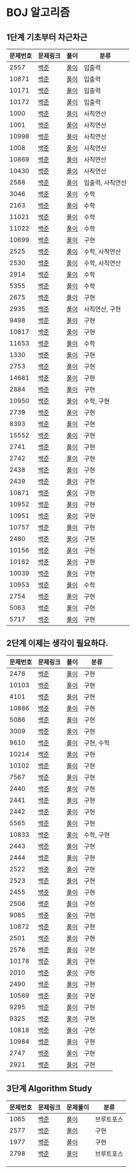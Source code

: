 # BOJ 알고리즘 

## 1단계 기초부터 차근차근



| 문제번호 | 문제링크                                        | 풀이                                                         | 분류             |
| -------- | ----------------------------------------------- | ------------------------------------------------------------ | ---------------- |
| 2557     | [백준](https://www.acmicpc.net/problem/2557)    | [풀이](https://www.acmicpc.net/source/25061950)              | 입출력           |
| 10871    | [백준](https://www.acmicpc.net/problem/10718)   | [풀이](https://www.acmicpc.net/source/25062112)              | 입출력           |
| 10171    | [백준](https://www.acmicpc.net/problem/10171)   | [풀이](https://www.acmicpc.net/source/25062269)              | 입출력           |
| 10172    | [백준](https://www.acmicpc.net/problem/10172)   | [풀이](https://www.acmicpc.net/source/25062414)              | 입출력           |
| 1000     | [백준](https://www.acmicpc.net/problem/1000)    | [풀이](https://www.acmicpc.net/source/25062902)              | 사칙연산         |
| 1001     | [백준](https://www.acmicpc.net/problem/1001)    | [풀이](https://www.acmicpc.net/source/25062945)              | 사칙연산         |
| 10998    | [백준](https://www.acmicpc.net/problem/10998)   | [풀이](https://www.acmicpc.net/source/25062973)              | 사칙연산         |
| 1008     | [백준](https://www.acmicpc.net/problem/1008)    | [풀이](https://www.acmicpc.net/source/25063052)              | 사칙연산         |
| 10869    | [백준](https://www.acmicpc.net/problem/10869)   | [풀이](https://www.acmicpc.net/source/25079645)              | 사칙연산         |
| 10430    | [백준](https://www.acmicpc.net/problem/10430)   | [풀이](https://www.acmicpc.net/source/25081160)              | 사칙연산         |
| 2588     | [백준](https://www.acmicpc.net/problem/2588)    | [풀이](https://www.acmicpc.net/source/25301772)              | 입출력, 사칙연산 |
| 3046     | [백준](https://www.acmicpc.net/problem/3046)    | [풀이](https://www.acmicpc.net/source/25316120)              | 수학             |
| 2163     | [백준](https://www.acmicpc.net/problem/2163)    | [풀이](https://www.acmicpc.net/source/25316403)              | 수학             |
| 11021    | [백준](https://www.acmicpc.net/problem/11021)   | [풀이](https://www.acmicpc.net/source/25317668)              | 수학             |
| 11022    | [백준](https://www.acmicpc.net/problem/11022)   | [풀이](https://www.acmicpc.net/source/25317789)              | 수학             |
| 10699    | [백준](https://www.acmicpc.net/problem/10699)   | [풀이](https://www.acmicpc.net/source/25326999)              | 구현             |
| 2525     | [백준](https://www.acmicpc.net/problem/2525)    | [풀이](https://www.acmicpc.net/source/25350836)              | 수학, 사칙연산   |
| 2530     | [백준](https://www.acmicpc.net/problem/2530)    | [풀이](https://www.acmicpc.net/source/25359057)              | 수학, 사칙연산   |
| 2914     | [백준](https://www.acmicpc.net/problem/2914)    | [풀이](https://www.acmicpc.net/source/25359382)              | 수학             |
| 5355     | [백준](https://www.acmicpc.net/problem/5355)    | [풀이](https://www.acmicpc.net/source/25375942)              | 수학             |
| 2675     | [백준](https://www.acmicpc.net/problem/2675)    | [풀이](https://www.acmicpc.net/source/25384847)              | 구현             |
| 2935     | [백준](https://www.acmicpc.net/problem/2935)    | [풀이](https://www.acmicpc.net/source/25384990)              | 사칙연산, 구현   |
| 9498     | [백준](https://www.acmicpc.net/problem/9498)    | [풀이](https://www.acmicpc.net/source/25385444)              | 구현             |
| 10817    | [백준](https://www.acmicpc.net/problem/10817)   | [풀이](https://www.acmicpc.net/source/25386029)              | 구현             |
| 11653    | [백준](https://www.acmicpc.net/problem/11653)   | [풀이](https://www.acmicpc.net/source/25438902)              | 수학             |
| 1330     | [백준](https://www.acmicpc.net/problem/1330)    | [풀이](https://www.acmicpc.net/source/25454929)              | 구현             |
| 2753     | [백준](https://www.acmicpc.net/problem/2753)    | [풀이](https://www.acmicpc.net/source/25455524)              | 구현             |
| 14681    | [백준](https://www.acmicpc.net/problem/14681)   | [풀이](https://www.acmicpc.net/source/25455754)              | 구현             |
| 2884     | [백준](https://www.acmicpc.net/problem/2884)    | [풀이](https://www.acmicpc.net/source/25456468)              | 구현             |
| 10950    | [백준](https://www.acmicpc.net/problem/10950)   | [풀이](https://www.acmicpc.net/source/25457270)              | 수학, 구현       |
| 2739     | [백준](https://www.acmicpc.net/problem/2739)    | [풀이](https://www.acmicpc.net/source/25457530)              | 구현             |
| 8393     | [백준](https://www.acmicpc.net/problem/8393)    | [풀이](https://www.acmicpc.net/source/25457629)              | 구현             |
| 15552    | [백준](https://www.acmicpc.net/problem/15552)   | [풀이](https://www.acmicpc.net/source/25458119)              | 구현             |
| 2741     | [백준](https://www.acmicpc.net/problem/2741)    | [풀이](https://www.acmicpc.net/source/25458203)              | 구현             |
| 2742     | [백준](https://www.acmicpc.net/problem/2742)    | [풀이](https://www.acmicpc.net/source/25458380)              | 구현             |
| 2438     | [백준](https://www.acmicpc.net/problem/2438)    | [풀이](https://www.acmicpc.net/source/25465201)              | 구현             |
| 2439     | [백준](https://www.acmicpc.net/problem/2439)    | [풀이](https://www.acmicpc.net/source/25465302)              | 구현             |
| 10871    | [백준](https://www.acmicpc.net/problem/10871)   | [풀이](https://www.acmicpc.net/source/25472128)              | 구현             |
| 10952    | [백준](https://www.acmicpc.net/problem/10952)   | [풀이](https://www.acmicpc.net/source/25474504)              | 구현             |
| 10951    | [백준](https://www.acmicpc.net/problem/10951)   | [풀이](https://www.acmicpc.net/source/25475273)              | 구현             |
| 10757    | [백준](https://www.acmicpc.net/problem/10757)   | [풀이](https://www.acmicpc.net/source/25496086)              | 구현             |
| 2480     | [백준](https://www.acmicpc.net/problem/2480)    | [풀이](https://www.acmicpc.net/source/25507696)              | 구현             |
| 10156    | [백준](https://www.acmicpc.net/problem/10156)   | [풀이](https://www.acmicpc.net/source/25508558)              | 구현             |
| 10162    | [백준](https://www.acmicpc.net/problem/10162)   | [풀이](https://www.acmicpc.net/source/25509538)              | 구현             |
| 10039    | [백준](https://www.acmicpc.net/problem/10039)   | [풀이](https://www.acmicpc.net/source/25526432)              | 구현             |
| 10953    | [백준](https://www.acmicpc.net/problem/10953)   | [풀이](https://www.acmicpc.net/source/25526883)              | 수학             |
| 2754     | [백준](https://www.acmicpc.net/source/25527299) | [풀이](https://www.acmicpc.net/source/25527299)              | 구현             |
| 5063     | [백준](https://www.acmicpc.net/problem/5063)    | [풀이](https://www.acmicpc.net/source/25527920)              | 구현             |
| 5717     | [백준](https://www.acmicpc.net/problem/5717)    | [풀이](https://www.acmicpc.net/status?user_id=tkdqja8&problem_id=5717&from_mine=1) | 구현             |



## 2단계 이제는 생각이 필요하다.

| 문제번호 | 문제링크                                      | 풀이                                            | 분류       |
| -------- | --------------------------------------------- | ----------------------------------------------- | ---------- |
| 2476     | [백준](https://www.acmicpc.net/problem/2476)  | [풀이](https://www.acmicpc.net/source/25554951) | 구현       |
| 10103    | [백준](https://www.acmicpc.net/problem/10103) | [풀이](https://www.acmicpc.net/source/25557925) | 구현       |
| 4101     | [백준](https://www.acmicpc.net/problem/4101)  | [풀이](https://www.acmicpc.net/source/25562564) | 구현       |
| 10886    | [백준](https://www.acmicpc.net/problem/10886) | [풀이](https://www.acmicpc.net/source/25563134) | 구현       |
| 5086     | [백준](https://www.acmicpc.net/problem/5086)  | [풀이](https://www.acmicpc.net/source/25563810) | 구현       |
| 3009     | [백준](https://www.acmicpc.net/problem/3009)  | [풀이](https://www.acmicpc.net/source/25564819) | 구현       |
| 9610     | [백준](https://www.acmicpc.net/problem/9610)  | [풀이](https://www.acmicpc.net/source/25565201) | 구현, 수학 |
| 10214    | [백준](https://www.acmicpc.net/problem/10214) | [풀이](https://www.acmicpc.net/source/25565786) | 구현       |
| 10102    | [백준](https://www.acmicpc.net/problem/10102) | [풀이](https://www.acmicpc.net/source/25570117) | 구현       |
| 7567     | [백준](https://www.acmicpc.net/problem/7567)  | [풀이](https://www.acmicpc.net/source/25571358) | 구현       |
| 2440     | [백준](https://www.acmicpc.net/problem/2440)  | [풀이](https://www.acmicpc.net/source/25571788) | 구현       |
| 2441     | [백준](https://www.acmicpc.net/problem/2441)  | [풀이](https://www.acmicpc.net/source/25571871) | 구현       |
| 2442     | [백준](https://www.acmicpc.net/problem/2442)  | [풀이](https://www.acmicpc.net/source/25572222) | 구현       |
| 5565     | [백준](https://www.acmicpc.net/problem/5565)  | [풀이](https://www.acmicpc.net/source/25583479) | 구현       |
| 10833    | [백준](https://www.acmicpc.net/problem/10833) | [풀이](https://www.acmicpc.net/source/25592198) | 수학, 구현 |
| 2443     | [백준](https://www.acmicpc.net/problem/2443)  | [풀이](https://www.acmicpc.net/source/25593312) | 구현       |
| 2444     | [백준](https://www.acmicpc.net/problem/2444)  | [풀이](https://www.acmicpc.net/source/25593550) | 구현       |
| 2522     | [백준](https://www.acmicpc.net/problem/2522)  | [풀이](https://www.acmicpc.net/source/25593656) | 구현       |
| 2523     | [백준](https://www.acmicpc.net/problem/2523)  | [풀이](https://www.acmicpc.net/source/25593923) | 구현       |
| 2455     | [백준](https://www.acmicpc.net/problem/2455)  | [풀이](https://www.acmicpc.net/source/25629341) | 구현       |
| 2506     | [백준](https://www.acmicpc.net/problem/2506)  | [풀이](https://www.acmicpc.net/source/25630580) | 구현       |
| 9085     | [백준](https://www.acmicpc.net/problem/9085)  | [풀이](https://www.acmicpc.net/source/25672068) | 구현       |
| 10872    | [백준](https://www.acmicpc.net/problem/10872) | [풀이](https://www.acmicpc.net/source/25672389) | 구현       |
| 2501     | [백준](https://www.acmicpc.net/problem/2501)  | [풀이](https://www.acmicpc.net/source/25672903) | 구현       |
| 2576     | [백준](https://www.acmicpc.net/problem/2576)  | [풀이](https://www.acmicpc.net/source/25716813) | 구현       |
| 10178    | [백준](https://www.acmicpc.net/problem/10178) | [풀이](https://www.acmicpc.net/source/25716938) | 구현       |
| 2010     | [백준](https://www.acmicpc.net/problem/2010)  | [풀이](https://www.acmicpc.net/source/25754268) | 구현       |
| 2490     | [백준](https://www.acmicpc.net/problem/2490)  | [풀이](https://www.acmicpc.net/source/25754496) | 구현       |
| 10569    | [백준](https://www.acmicpc.net/problem/10569) | [풀이](https://www.acmicpc.net/source/25755160) | 구현       |
| 9295     | [백준](https://www.acmicpc.net/problem/9295)  | [풀이](https://www.acmicpc.net/source/25755296) | 구현       |
| 9325     | [백준](https://www.acmicpc.net/problem/9325)  | [풀이](https://www.acmicpc.net/source/25755539) | 구현       |
| 10818    | [백준](https://www.acmicpc.net/problem/10818) | [풀이](https://www.acmicpc.net/source/25755871) | 구현       |
| 10984    | [백준](https://www.acmicpc.net/problem/10984) | [풀이](https://www.acmicpc.net/source/25783832) | 구현       |
| 2747     | [백준](https://www.acmicpc.net/problem/2747)  | [풀이](https://www.acmicpc.net/source/25790229) | 구현       |
| 2921     | [백준](https://www.acmicpc.net/problem/2921)  | [풀이](https://www.acmicpc.net/source/25790528) | 구현       |



## 3단계 Algorithm Study



| 문제번호 | 문제링크                                     | 문제풀이                                        | 분류       |
| -------- | -------------------------------------------- | ----------------------------------------------- | ---------- |
| 1065     | [백준](https://www.acmicpc.net/problem/1065) | [풀이](https://www.acmicpc.net/source/26632320) | 브루트포스 |
| 2577     | [백준](https://www.acmicpc.net/problem/2577) | [풀이](https://www.acmicpc.net/source/26676694) | 구현       |
| 1977     | [백준](https://www.acmicpc.net/problem/1977) | [풀이](https://www.acmicpc.net/source/26678070) | 구현       |
| 2798     | [백준](https://www.acmicpc.net/problem/2798) | [풀이](https://www.acmicpc.net/source/26867629) | 브루트포스 |
|          |                                              |                                                 |            |
|          |                                              |                                                 |            |
|          |                                              |                                                 |            |

